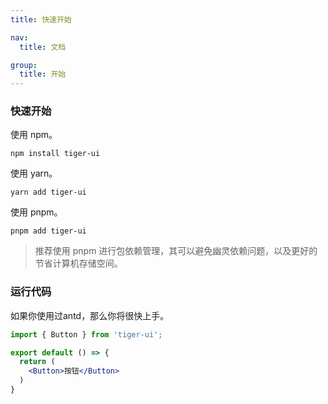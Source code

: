 ```yaml
---
title: 快速开始

nav: 
  title: 文档

group:
  title: 开始
---
```


### 快速开始
使用 npm。
```shell
npm install tiger-ui
```
使用 yarn。
```shell
yarn add tiger-ui
```
使用 pnpm。
```shell
pnpm add tiger-ui
```
> 推荐使用 pnpm 进行包依赖管理，其可以避免幽灵依赖问题，以及更好的节省计算机存储空间。

### 运行代码
如果你使用过antd，那么你将很快上手。
```jsx | pure
import { Button } from 'tiger-ui';

export default () => {
  return (
    <Button>按钮</Button>
  )
}
```
